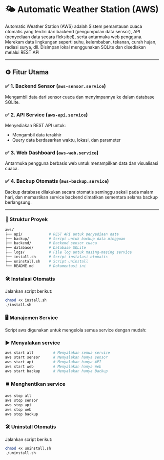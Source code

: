 # 🌤 Automatic Weather Station (AWS)

Automatic Weather Station (AWS) adalah Sistem pemantauan cuaca otomatis yang terdiri dari backend (pengumpulan data sensor), API (penyediaan data secara fleksibel), serta antarmuka web pengguna. Merekam data lingkungan seperti suhu, kelembaban, tekanan, curah hujan, radiasi surya, dll. Disimpan lokal menggunakan SQLite dan disediakan melalui REST API

---

## ⚙️ Fitur Utama

### ✅ 1. Backend Sensor (`aws-sensor.service`)
Mengambil data dari sensor cuaca dan menyimpannya ke dalam database SQLite.

### ✅ 2. API Service (`aws-api.service`)
Menyediakan REST API untuk:
- Mengambil data terakhir
- Query data berdasarkan waktu, lokasi, dan parameter

### ✅ 3. Web Dashboard (`aws-web.service`)
Antarmuka pengguna berbasis web untuk menampilkan data dan visualisasi cuaca.

### ✅ 4. Backup Otomatis (`aws-backup.service`)
Backup database dilakukan secara otomatis seminggu sekali pada malam hari, dan memastikan service backend dimatikan sementara selama backup berlangsung.

---



### 📁 Struktur Proyek
```bash
aws/
├── api/            # REST API untuk penyediaan data
├── backup/         # Script untuk backup data mingguan
├── backend/        # Backend sensor cuaca
├── database/       # Database SQLite
├── logs/           # File log untuk masing-masing service
├── install.sh      # Script instalasi otomatis
├── uninstall.sh    # Script uninstall
└── README.md       # Dokumentasi ini
```

### 🛠️ Instalasi Otomatis

Jalankan script berikut:
```bash
chmod +x install.sh
./install.sh
```


### 🖥️ Manajemen Service
Script aws digunakan untuk mengelola semua service dengan mudah:

### ▶️ Menyalakan service
```bash
aws start all         # Menyalakan semua service
aws start sensor      # Menyalakan hanya sensor
aws start api         # Menyalakan hanya API
aws start web         # Menyalakan hanya Web
aws start backup      # Menyalakan hanya Backup
```
### ⏹️ Menghentikan service
```bash
aws stop all
aws stop sensor
aws stop api
aws stop web
aws stop backup
```

### 🛠️ Uninstall Otomatis

Jalankan script berikut:
```bash
chmod +x uninstall.sh
./uninstall.sh
```


